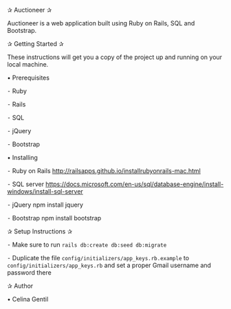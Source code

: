 ✰ Auctioneer ✰

Auctioneer is a web application built using Ruby on Rails, SQL and Bootstrap. 

✰ Getting Started ✰

These instructions will get you a copy of the project up and running on your local machine.

• Prerequisites

⁃ Ruby

⁃ Rails

⁃ SQL

⁃ jQuery

⁃ Bootstrap

• Installing

⁃ Ruby on Rails
  http://railsapps.github.io/installrubyonrails-mac.html
  
⁃ SQL server
  https://docs.microsoft.com/en-us/sql/database-engine/install-windows/install-sql-server
  
⁃ jQuery
  npm install jquery
  
⁃ Bootstrap 
  npm install bootstrap

✰ Setup Instructions ✰

  ⁃ Make sure to run `rails db:create db:seed db:migrate`
  
  ⁃ Duplicate the file `config/initializers/app_keys.rb.example` to `config/initializers/app_keys.rb`                             and set a proper Gmail username and password there

✰ Author 

• Celina Gentil
